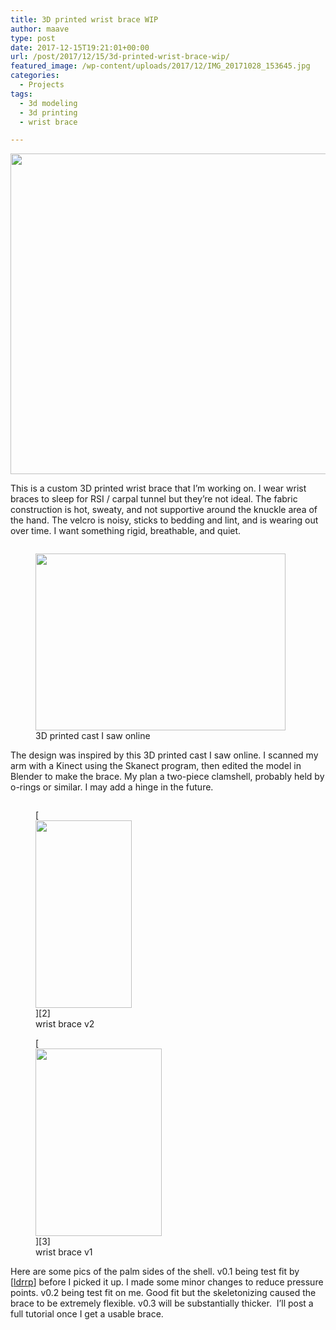 ```yaml
---
title: 3D printed wrist brace WIP
author: maave
type: post
date: 2017-12-15T19:21:01+00:00
url: /post/2017/12/15/3d-printed-wrist-brace-wip/
featured_image: /wp-content/uploads/2017/12/IMG_20171028_153645.jpg
categories:
  - Projects
tags:
  - 3d modeling
  - 3d printing
  - wrist brace

---
```

[<img class="wp-image-93" src="/uploads/2017/12/IMG_20171028_153645.jpg" width="1010" height="513" srcset="/uploads/2017/12/IMG_20171028_153645.jpg 1010w, /uploads/2017/12/IMG_20171028_153645-300x152.jpg 300w, /uploads/2017/12/IMG_20171028_153645-768x390.jpg 768w" sizes="(max-width: 1010px) 100vw, 1010px" />][1]

This is a custom 3D printed wrist brace that I&#8217;m working on. I wear wrist braces to sleep for RSI / carpal tunnel but they&#8217;re not ideal. The fabric construction is hot, sweaty, and not supportive around the knuckle area of the hand. The velcro is noisy, sticks to bedding and lint, and is wearing out over time. I want something rigid, breathable, and quiet.

<div style="overflow: hidden;">
  <p>
    <figure id="attachment_67" aria-describedby="caption-attachment-67" style="width: 400px" class="wp-caption alignright"><a href="/uploads/2017/12/cast1.jpg"><img class="wp-image-67" src="/uploads/2017/12/cast1-300x212.jpg" width="400" height="283" srcset="/uploads/2017/12/cast1-300x212.jpg 300w, /uploads/2017/12/cast1-210x150.jpg 210w, /uploads/2017/12/cast1.jpg 660w" sizes="(max-width: 400px) 100vw, 400px" /></a><figcaption id="caption-attachment-67" class="wp-caption-text">3D printed cast I saw online</figcaption></figure>
  </p>
  
  <p>
    The design was inspired by this 3D printed cast I saw online. I scanned my arm with a Kinect using the Skanect program, then edited the model in Blender to make the brace. My plan a two-piece clamshell, probably held by o-rings or similar. I may add a hinge in the future.
  </p>
</div>

<!--more-->

<figure id="attachment_140" aria-describedby="caption-attachment-140" style="width: 154px" class="wp-caption alignright">[<img class="wp-image-140" src="/uploads/2017/12/IMG_20171028_153636-e1513389166841-154x300.jpg" width="154" height="300" srcset="/uploads/2017/12/IMG_20171028_153636-e1513389166841-154x300.jpg 154w, /uploads/2017/12/IMG_20171028_153636-e1513389166841.jpg 519w" sizes="(max-width: 154px) 100vw, 154px" />][2]<figcaption id="caption-attachment-140" class="wp-caption-text">wrist brace v2</figcaption></figure>

<figure id="attachment_76" aria-describedby="caption-attachment-76" style="width: 202px" class="wp-caption alignright">[<img class="wp-image-76" src="/uploads/2017/12/photo_2017-12-15_14-27-51-1-202x300.jpg" width="202" height="300" srcset="/uploads/2017/12/photo_2017-12-15_14-27-51-1-202x300.jpg 202w, /uploads/2017/12/photo_2017-12-15_14-27-51-1.jpg 636w" sizes="(max-width: 202px) 100vw, 202px" />][3]<figcaption id="caption-attachment-76" class="wp-caption-text">wrist brace v1</figcaption></figure>

Here are some pics of the palm sides of the shell. v0.1 being test fit by [[ldrrp][4]] before I picked it up. I made some minor changes to reduce pressure points. v0.2 being test fit on me. Good fit but the skeletonizing caused the brace to be extremely flexible. v0.3 will be substantially thicker.  I&#8217;ll post a full tutorial once I get a usable brace.

 [1]: /uploads/2017/12/IMG_20171028_153645.jpg
 [2]: /uploads/2017/12/IMG_20171028_153636-e1513389166841.jpg
 [3]: /uploads/2017/12/photo_2017-12-15_14-27-51-1.jpg
 [4]: https://blog.silocitylabs.com/post/author/ldrrp
